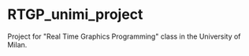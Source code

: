 # RTGP_unimi_project
Project for "Real Time Graphics Programming" class in the University of Milan.
